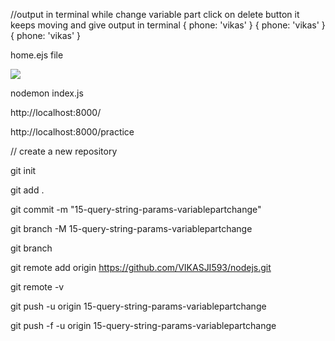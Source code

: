 //output in terminal while change variable part click on delete button it keeps moving and give output in terminal
{ phone: 'vikas' }
{ phone: 'vikas' }
{ phone: 'vikas' }

home.ejs file

<div class="delete-button">
                        <a href="/delete-contact/vikas">
                            <img class="img" src="https://img.icons8.com/metro/26/000000/waste.png"/>
                        </a>
                    </div>

nodemon index.js

http://localhost:8000/

http://localhost:8000/practice

// create a new repository

git init

git add .

git commit -m "15-query-string-params-variablepartchange"

git branch -M 15-query-string-params-variablepartchange

git branch

git remote add origin https://github.com/VIKASJI593/nodejs.git

git remote -v

git push -u origin 15-query-string-params-variablepartchange

git push -f -u origin 15-query-string-params-variablepartchange
